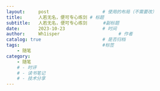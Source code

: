 ```yaml
---
layout:     post                    # 使用的布局（不需要改）
title:      人若无名，便可专心练剑	# 标题 
subtitle:   人若无名，便可专心练剑 	 #副标题
date:       2023-10-23              # 时间
author:     Wh1isper                      # 作者
catalog: true                       # 是否归档
tags:                               #标签
    - 随笔
category:
    - 随笔
    # - 时评
    # - 读书笔记
    # - 技术分享
---
```



